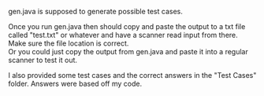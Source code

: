 gen.java is supposed to generate possible test cases.  

Once you run gen.java then should copy and paste the output to a txt file called "test.txt" or whatever and have a scanner read input from there. Make sure the file location is correct.  
Or you could just copy the output from gen.java and paste it into a regular scanner to test it out.  

I also provided some test cases and the correct answers in the "Test Cases" folder. Answers were based off my code.
